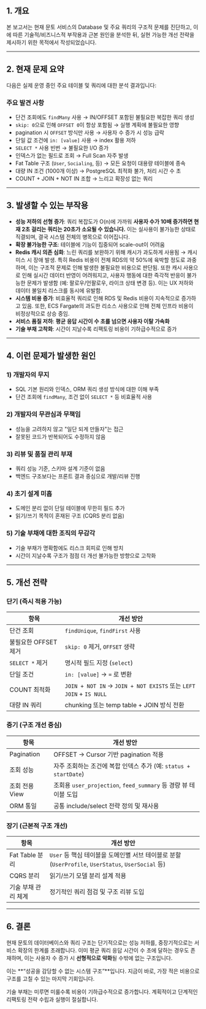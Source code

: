 ## 1. 개요

본 보고서는 현재 문토 서비스의 Database 및 주요 쿼리의 구조적 문제를 진단하고, 이에 따른 기술적/비즈니스적 부작용과 근본 원인을 분석한 뒤, 실현 가능한 개선 전략을 제시하기 위한 목적에서 작성되었습니다.

---

## 2. 현재 문제 요약

다음은 실제 운영 중인 주요 테이블 및 쿼리에 대한 분석 결과입니다:

### 주요 발견 사항

- 단건 조회에도 `findMany` 사용 → IN/OFFSET 포함된 불필요한 복잡한 쿼리 생성
- `skip: 0`으로 인해 `OFFSET 0`이 항상 포함됨 → 실행 계획에 불필요한 영향
- pagination 시 `OFFSET` 방식만 사용 → 사용자 수 증가 시 성능 급락
- 단일 값 조건에 `in: [value]` 사용 → index 활용 저하
- `SELECT *` 사용 빈번 → 불필요한 I/O 증가
- 인덱스가 없는 필드로 조회 → Full Scan 자주 발생
- Fat Table 구조 (`User`, `Socialing`, 등) → 모든 요청이 대용량 테이블에 종속
- 대량 IN 조건 (1000개 이상) → PostgreSQL 최적화 불가, 처리 시간 수 초
- COUNT + JOIN + NOT IN 조합 → 느리고 확장성 없는 쿼리

---

## 3. 발생할 수 있는 부작용

- **성능 저하의 선형 증가**: 쿼리 복잡도가 O(n)에 가까워 **사용자 수가 10배 증가하면 현재 2초 걸리는 쿼리는 20초가 소요될 수 있습니다.** 이는 실사용이 불가능한 상태로 직결되며, 결국 시스템 전체의 병목으로 이어집니다.
- **확장 불가능한 구조**: 테이블에 기능이 집중되어 scale-out이 어려움
- **Redis 캐시 의존 심화**: 느린 쿼리를 보완하기 위해 캐시가 과도하게 사용됨 → 캐시 미스 시 장애 발생. 특히 Redis 비용이 전체 RDS의 약 50%에 육박할 정도로 과중하며, 이는 구조적 문제로 인해 발생한 불필요한 비용으로 판단됨. 또한 캐시 사용으로 인해 실시간 데이터 반영이 어려워지고, 사용자 행동에 대한 즉각적 반응이 불가능한 문제가 발생함 (예: 팔로우/언팔로우, 라이크 상태 변경 등). 이는 UX 저하와 데이터 불일치 리스크를 동시에 유발함.
- **시스템 비용 증가**: 비효율적 쿼리로 인해 RDS 및 Redis 비용이 지속적으로 증가하고 있음. 또한, ECS Fargate의 과도한 리소스 사용으로 인해 전체 인프라 비용이 비정상적으로 상승 중임.
- **서비스 품질 저하**: **평균 응답 시간이 수 초를 넘으면 사용자 이탈 가속화**
- **기술 부채 고착화**: 시간이 지날수록 리팩토링 비용이 기하급수적으로 증가

---

## 4. 이런 문제가 발생한 원인

### 1) 개발자의 무지

- SQL 기본 원리와 인덱스, ORM 쿼리 생성 방식에 대한 이해 부족
- 단건 조회에 `findMany`, 조건 없이 `SELECT *` 등 비효율적 사용

### 2) 개발자의 무관심과 무책임

- 성능을 고려하지 않고 "일단 되게 만들자"는 접근
- 잘못된 코드가 반복되어도 수정하지 않음

### 3) 리뷰 및 품질 관리 부재

- 쿼리 성능 기준, 스키마 설계 기준이 없음
- 백엔드 구조보다는 프론트 결과 중심으로 개발/리뷰 진행

### 4) 초기 설계 미흡

- 도메인 분리 없이 단일 테이블에 무한히 필드 추가
- 읽기/쓰기 목적이 혼재된 구조 (CQRS 분리 없음)

### 5) 기술 부채에 대한 조직의 무감각

- 기술 부채가 명확함에도 리스크 회피로 인해 방치
- 시간이 지날수록 구조가 점점 더 개선 불가능한 방향으로 고착화

---

## 5. 개선 전략

### 단기 (즉시 적용 가능)

| 항목                 | 개선 방안                                                          |
| -------------------- | ------------------------------------------------------------------ |
| 단건 조회            | `findUnique`, `findFirst` 사용                                     |
| 불필요한 OFFSET 제거 | `skip: 0` 제거, `OFFSET` 생략                                      |
| `SELECT *` 제거      | 명시적 필드 지정 (`select`)                                        |
| 단일 조건            | `in: [value]` → `=` 로 변환                                        |
| COUNT 최적화         | `JOIN + NOT IN` → `JOIN + NOT EXISTS` 또는 `LEFT JOIN` + `IS NULL` |
| 대량 IN 쿼리         | chunking 또는 temp table + JOIN 방식 전환                          |

### 중기 (구조 개선 중심)

| 항목           | 개선 방안                                                        |
| -------------- | ---------------------------------------------------------------- |
| Pagination     | OFFSET → Cursor 기반 pagination 적용                             |
| 조회 성능      | 자주 조회하는 조건에 복합 인덱스 추가 (예: `status + startDate`) |
| 조회 전용 View | 조회용 `user_projection`, `feed_summary` 등 경량 뷰 테이블 도입  |
| ORM 통일       | 공통 include/select 전략 정의 및 재사용                          |

### 장기 (근본적 구조 개선)

| 항목                | 개선 방안                                                                                          |
| ------------------- | -------------------------------------------------------------------------------------------------- |
| Fat Table 분리      | `User` 등 핵심 테이블을 도메인별 서브 테이블로 분할 (`UserProfile`, `UserStatus`, `UserSocial` 등) |
| CQRS 분리           | 읽기/쓰기 모델 분리 설계 적용                                                                      |
| 기술 부채 관리 체계 | 정기적인 쿼리 점검 및 구조 리뷰 도입                                                               |

---

## 6. 결론

현재 문토의 데이터베이스와 쿼리 구조는 단기적으로는 성능 저하를, 중장기적으로는 서비스 확장의 한계를 초래합니다. 이미 평균 쿼리 응답 시간이 수 초에 달하는 경우도 존재하며, 이는 사용자 수 증가 시 **선형적으로 악화**될 수밖에 없는 구조입니다.

이는 **“성공을 감당할 수 없는 시스템 구조”**입니다. 지금이 바로, 가장 적은 비용으로 구조를 고칠 수 있는 마지막 기회입니다.

기술 부채는 미루면 미룰수록 비용이 기하급수적으로 증가합니다. 계획적이고 단계적인 리팩토링 전략 수립과 실행이 절실합니다.
